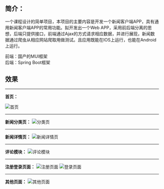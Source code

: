 简介：
---

一个课程设计的简单项目，本项目的主要内容是开发一个新闻客户端APP，具有通用新闻客户端APP的常用功能。拟开发出一个Web APP，采用前后端分离的思想，后端只提供接口，前端通过Ajax的方式请求相应数据，并进行展现，新闻数据通过爬虫从相应网站爬取用做测试。且应用既能在IOS上运行，也能在Android上运行。

前端：国产的MUI框架   
后端：Spring Boot框架  

效果
--


----------


**首页：**

![首页](//img-blog.csdn.net/20180501110236784?watermark/2/text/Ly9ibG9nLmNzZG4ubmV0L2ZjaWFzdGg=/font/5a6L5L2T/fontsize/400/fill/I0JBQkFCMA==/dissolve/70/gravity/SouthEast)


----------


**新闻分类页：**
![分类页](//img-blog.csdn.net/20180501110324186?watermark/2/text/Ly9ibG9nLmNzZG4ubmV0L2ZjaWFzdGg=/font/5a6L5L2T/fontsize/400/fill/I0JBQkFCMA==/dissolve/70/gravity/SouthEast)


----------
**新闻详情页：**
![新闻详情页](//img-blog.csdn.net/20180501110442368?watermark/2/text/Ly9ibG9nLmNzZG4ubmV0L2ZjaWFzdGg=/font/5a6L5L2T/fontsize/400/fill/I0JBQkFCMA==/dissolve/70/gravity/SouthEast)


----------
**评论模块：**
![评论模块](//img-blog.csdn.net/20180501110556183?watermark/2/text/Ly9ibG9nLmNzZG4ubmV0L2ZjaWFzdGg=/font/5a6L5L2T/fontsize/400/fill/I0JBQkFCMA==/dissolve/70/gravity/SouthEast)


----------
**注册登录页面：**
![注册页面](//img-blog.csdn.net/20180501110640452?watermark/2/text/Ly9ibG9nLmNzZG4ubmV0L2ZjaWFzdGg=/font/5a6L5L2T/fontsize/400/fill/I0JBQkFCMA==/dissolve/70/gravity/SouthEast)
![登录页面](//img-blog.csdn.net/20180501110701672?watermark/2/text/Ly9ibG9nLmNzZG4ubmV0L2ZjaWFzdGg=/font/5a6L5L2T/fontsize/400/fill/I0JBQkFCMA==/dissolve/70/gravity/SouthEast)


----------
**其他页面：**
![其他页面](//img-blog.csdn.net/20180501110738599?watermark/2/text/Ly9ibG9nLmNzZG4ubmV0L2ZjaWFzdGg=/font/5a6L5L2T/fontsize/400/fill/I0JBQkFCMA==/dissolve/70/gravity/SouthEast)

